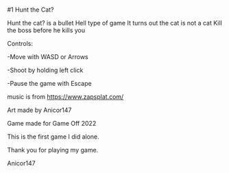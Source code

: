# 
#1 Hunt the Cat?

Hunt the cat? is a bullet Hell type of game
It turns out the cat is not a cat
Kill the boss before he kills you

Controls:

-Move with WASD or Arrows

-Shoot by holding left click

-Pause the game with Escape



music is from https://www.zapsplat.com/ 

Art made by Anicor147 

Game made for Game Off 2022

This is the first game I did alone.

Thank you for playing my game.

Anicor147
